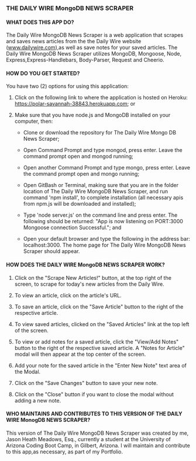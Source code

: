 ### THE DAILY WIRE MongoDB NEWS SCRAPER

#### __WHAT DOES THIS APP DO?__

The Daily Wire MongoDB News Scraper is a web application that scrapes and saves news articles from the the Daily Wire website (www.dailywire.com),as well as save notes for your saved articles. The Daily Wire MongoDB News Scraper utilizes MongoDB, Mongoose, Node, Express,Express-Handlebars, Body-Parser, Request and Cheerio. 

#### __HOW DO YOU GET STARTED?__

You have two (2) options for using this application:

1. Click on the following link to where the application is hosted on Heroku: https://polar-savannah-38843.herokuapp.com; or

2. Make sure that you have node.js and MongoDB installed on your computer, then:

    - Clone or download the repository for The Daily Wire Mongo DB News Scraper;

    - Open Command Prompt and type mongod, press enter. Leave the command prompt open and mongod running;

    - Open another Command Prompt and type mongo, press enter. Leave the command prompt open and mongo running; 

    - Open GitBash or Terminal, making sure that you are in the folder location of The Daily Wire MongoDB News Scraper, and run command 'npm        install', to complete installation (all necessary apis from npm.js will be downloaded and installed);

    - Type 'node server.js' on the command line and press enter. The following should be returned: "App is now listening on PORT:3000 Mongoose      connection Successful."; and

    - Open your default browser and type the following in the address bar: localhost:3000. The home page for The Daily Wire MongoDB News Scraper    should appear.

#### __HOW DOES THE DAILY WIRE MongoDB NEWS SCRAPER WORK?__

1. Click on the "Scrape New Articles!" button, at the top right of the screen, to scrape for today's new articles from the Daily Wire.

2. To view an article, click on the article's URL.

3. To save an article, click on the "Save Article" button to the right of the respective article. 

4. To view saved articles, clicked on the "Saved Articles" link at the top left of the screen.

5. To view or add notes for a saved article, click the "View/Add Notes" button to the right of the respective saved article. A "Notes for            Article" modal will then appear at the top center of the screen.

6. Add your note for the saved article in the "Enter New Note" text area of the Modal.

7. Click on the "Save Changes" button to save your new note.

8. Click on the "Close" button if you want to close the modal without adding a new note.

#### __WHO MAINTAINS AND CONTRIBUTES TO THIS VERSION OF THE DAILY WIRE MonogDB NEWS SCRAPER?__

This version of The Daily Wire MongoDB News Scraper was created by me, Jason Heath Meadows, Esq., currently a student at the University of Arizona Coding Boot Camp, in Gilbert, Arizona. I will maintain and contribute to this app,as necessary, as part of my Portfolio.
